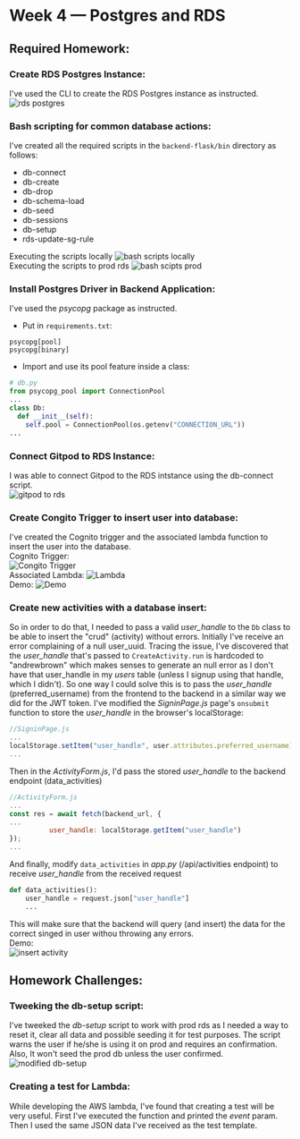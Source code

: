 # Week 4 — Postgres and RDS
## Required Homework:
### Create RDS Postgres Instance:
I've used the CLI to create the RDS Postgres instance as instructed.  
![rds postgres](assests/week04/hwrq-0101-rds.png)
### Bash scripting for common database actions:
I've created all the required scripts in the `backend-flask/bin` directory as follows:
* db-connect
* db-create
* db-drop
* db-schema-load
* db-seed
* db-sessions
* db-setup
* rds-update-sg-rule

Executing the scripts locally
![bash scripts locally](assests/week04/hwrq-0201-scripts.gif)  
Executing the scripts to prod rds
![bash scipts prod](assests/week04/hwrq-0202-scripts-prod.gif)  

### Install Postgres Driver in Backend Application:
I've used the *psycopg* package as instructed.
* Put in `requirements.txt`:
```
psycopg[pool]
psycopg[binary]
```
* Import and use its pool feature inside a class:
```python
# db.py
from psycopg_pool import ConnectionPool
...
class Db:
  def __init__(self):
    self.pool = ConnectionPool(os.getenv("CONNECTION_URL"))
...
```
### Connect Gitpod to RDS Instance:
I was able to connect Gitpod to the RDS intstance using the db-connect script.  
![gitpod to rds](assests/week04/hwrq-0401-connect-rds.png)

### Create Congito Trigger to insert user into database:
I've created the Cognito trigger and the associated lambda function to insert the user into the database.  
Cognito Trigger:  
![Congito Trigger](assests/week04/hwrq-0501-cognito-trigger.png)  
Associated Lambda:
![Lambda](assests/week04/hwrq-0502-cognito-trigger-lambda.png)  
Demo:
![Demo](assests/week04/hwrq-0503-demo.gif) 
### Create new activities with a database insert:
So in order to do that, I needed to pass a valid *user_handle* to the `Db` class to be able to insert the "crud" (activity) without errors. Initially I've receive an error complaining of a null user_uuid. Tracing the issue, I've discovered that the *user_handle* that's passed to `CreateActivity.run` is hardcoded to "andrewbrown" which makes senses to generate an null error as I don't have that user_handle in my *users* table (unless I signup using that handle, which I didn't). So one way I could solve this is to pass the *user_handle* (preferred_username) from the frontend to the backend in a similar way we did for the JWT token. I've modified the *SigninPage.js* page's `onsubmit` function to store the *user_handle* in the browser's localStorage:
```javascript
//SigninPage.js
...
localStorage.setItem("user_handle", user.attributes.preferred_username);
...
```
Then in the *ActivityForm.js*, I'd pass the stored *user_handle* to the backend endpoint (data_activities)
```javascript
//ActivityForm.js
...
const res = await fetch(backend_url, {
...
          user_handle: localStorage.getItem("user_handle")
});
...
```
And finally, modify `data_activities` in *app.py* (/api/activities endpoint) to receive *user_handle* from the received request
```python
def data_activities():
    user_handle = request.json["user_handle"]
    ...
```
This will make sure that the backend will query (and insert) the data for the correct singed in user withou throwing any errors.  
Demo:  
![insert activity](assests/week04/hwrq-0601-insert-activity.gif)  

## Homework Challenges:
### Tweeking the db-setup script:
I've tweeked the *db-setup* script to work with prod rds as I needed a way to reset it, clear all data and possible seeding it for test purposes. The script warns the user if he/she is using it on prod and requires an confirmation. Also, It won't seed the prod db unless the user confirmed.  
![modified db-setup](assests/week04/hwch-0101-db-setup.gif)  
### Creating a test for Lambda:
While developing the AWS lambda, I've found that creating a test will be very useful. First I've executed the function and printed the *event* param. Then I used the same JSON data I've received as the test template.  

